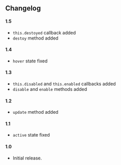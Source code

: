 ## Changelog

#### 1.5

* `this.destoyed` callback added
* `destoy` method added

#### 1.4

* `hover` state fixed

#### 1.3

* `this.disabled` and `this.enabled` callbacks added
* `disable` and `enable` methods added

#### 1.2

* `update` method added

#### 1.1

* `active` state fixed

#### 1.0

* Initial release.